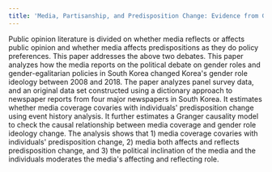 ```yaml
---
title: 'Media, Partisanship, and Predisposition Change: Evidence from Gender Role Ideology Change in South Korea'
---
```




Public opinion literature is divided on whether media reflects or affects public opinion and whether media affects predispositions as they do policy preferences.
This paper addresses the above two debates.
This paper analyzes how the media reports on the political debate on gender roles and gender-egalitarian policies in South Korea changed Korea's gender role ideology between 2008 and 2018.
The paper analyzes panel survey data, and an original data set constructed using a dictionary approach to newspaper reports from four major newspapers in South Korea. 
It estimates whether media coverage covaries with individuals' predisposition change using event history analysis.
It further estimates a Granger causality model to check the causal relationship between media coverage and gender role ideology change.
The analysis shows that 1) media coverage covaries with individuals' predisposition change, 2) media both affects and reflects predisposition change, and 3) the political inclination of the media and the individuals moderates the media's affecting and reflecting role.

